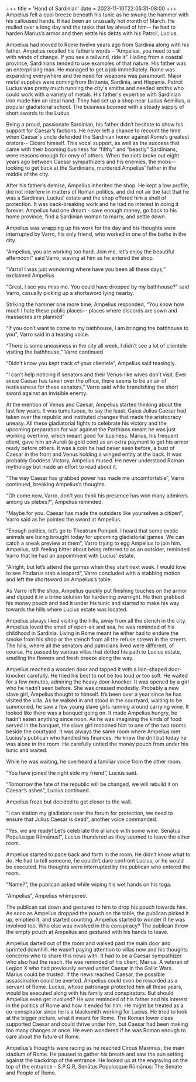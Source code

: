 +++
title = 'Hand of Sardinian'
date = 2023-11-10T22:05:31-08:00
+++
Ampelius felt a cool breeze beneath his tunic as he swung the hammer with his calloused hands. It had been an unusually hot month of March. He mulled over a long day and the tasks that lay ahead of him-- he had to harden Marius’s armor and then settle his debts with his Patrcii, Lucius. 

Ampelius had moved to Rome twelve years ago from Sardinia along with his father.  Ampelius recalled his father’s words - “Ampelius, you need to sail with winds of change. If you see a tailwind, ride it”. Hailing from a coastal province, Sardinians tended to use examples of that nature. His father was an enterprising man. He managed to get a job immediately. Rome was expanding everywhere and the need for weapons was paramount. Major metal supplies were coming from Brittania, Sardinia, and Hispania.  Patrcii Lucius was pretty much running the city's smiths and needed smiths who could work with a variety of metals. His father's expertise with Sardinian iron made him an ideal hand. They had set up a shop near Ludus Aemilius, a popular gladiatorial school. The business boomed with a steady supply of short swords to the Ludus. 

Being a proud, passionate Sardinian, his father didn’t hesitate to show his support for Caesar’s factions. He never left a chance to recount the time when Caesar's uncle defended the Sardinian honor against Rome’s greatest orators-- Cicero himself. This vocal support, as well as the success that came with their booming business for “filthy” and “beastly” Sardinians, were reasons enough for envy of others. When the riots broke out eight years ago between Caesar sympathizers and his enemies, the mobs-- looking to get back at the Sardinians, murdered Ampelius’ father in the middle of the city.

After his father’s demise, Ampelius inherited the shop. He kept a low profile, did not interfere in matters of Roman politics, and did not air the fact that he was a Sardinian. Lucius' estate and the shop offered him a shell of protection. It was back-breaking work and he had no interest in doing it forever. Ampelius had one dream - save enough money, go back to his home province, find a Sardinian woman to marry, and settle down.

Ampelius was wrapping up his work for the day and his thoughts were interrupted by Varro, his only friend, who worked in one of the baths in the city.

“Ampelius, you are working too hard. Join me, let’s enjoy the beautiful afternoon!” said Varro, waving at him as he entered the shop.

“Varro! I was just wondering where have you been all these days,” exclaimed Ampelius

“Great, I see you miss me. You could have dropped by my bathhouse?” said Varro, casually picking up a shortsword lying nearby.

Striking the hammer one more time, Ampelius responded, “You know how much I hate these public places-- places where discords are sown and massacres are planned”  	

“If you don’t want to come to my bathhouse, I am bringing the bathhouse to you”, Varro said in a teasing voice.

“There is some uneasiness in the city all week. I didn’t see a lot of clientele visiting the bathhouse,” Varro continued

“Didn’t know you kept track of your clientele”, Ampelius said teasingly.

“I can’t help noticing if senators and their Venus-like wives don’t visit. Ever since Caesar has taken over the office, there seems to be an air of restlessness for these senators,” Varro said while brandishing the short sword against an invisible enemy. 

At the mention of Venus and Caesar, Ampelius started thinking about the last few years. It was tumultuous, to say the least. Gaius Julius Caesar had taken over the republic and instituted changes that made the aristocracy uneasy. All these gladiatorial fights to celebrate his victory and the upcoming preparation for war against the Parthians meant he was just working overtime, which meant good for business. Marius, his frequent client, gave him an Aureii (a gold coin) as an extra payment to get his armor ready before others. It was a coin he had never seen before, a bust of Caesar in the front and Venus holding a winged entity at the back. It was probably Goddess Victory, Ampelius mused. He never understood Roman mythology but made an effort to read about it.

“The way Caesar has grabbed power has made me uncomfortable”, Varro continued, breaking Ampelius’s thoughts. 

“Oh come now, Varro, don't you think his presence has won many admirers among us plebes?”, Ampelius reminded.

“Maybe for you. Caesar has made the outsiders like yourselves a citizen”, Varro said as he pointed the sword at Ampelius.

“Enough politics, let’s go to Theatrum Pompeii. I heard that some exotic animals are being brought today for upcoming gladiatorial games. We can catch a sneak preview at them”, Varro trying to egg Ampelius to join him. 
Ampelius, still feeling bitter about being referred to as an outsider, reminded Varro that he had an appointment with Lucius' estate. 

“Alright, but let’s attend the games when they start next week. I would love to see Pindarus stab a leopard”, Varro concluded with a stabbing motion and left the shortsword on Ampelius’s table. 

As Varro left the shop, Ampelius quickly put finishing touches on the armor and dipped it in a brine solution for hardening overnight. He then grabbed his money pouch and tied it under his tunic and started to make his way towards the hills where Lucius estate was located. 

Ampelius always liked visiting the hills, away from all the stench in the city. Ampelius loved the smell of open-air and sea, he was reminded of his childhood in Sardinia. Living in Rome meant he either had to endure the smoke from his shop or the stench from all the refuse strewn in the streets. The hills, where all the senators and patricians lived were different, of course. He passed by various villas that dotted his path to Lucius estate, smelling the flowers and fresh breeze along the way. 

Ampelius reached a wooden door and tapped it with a lion-shaped door-knocker carefully. He tried his best to not be too loud or too soft. He waited for a few minutes, admiring the heavy door-knocker. It was opened by a girl who he hadn’t seen before. She was dressed modestly. Probably a new slave girl, Ampelius thought to himself. It’s been over a year since he has visited the villa. As he walked in and stood in the courtyard, waiting to be summoned, he saw a few young slave girls running around carrying wine. It looked like there was a banquet going on. It made Ampelius hungry, he hadn’t eaten anything since noon. As he was imagining the kinds of food served in the banquet, the slave girl motioned him to one of the two rooms beside the courtyard. It was always the same room where Ampelius met Lucius's publican who handled his finances. He knew the drill but today he was alone in the room. He carefully untied the money pouch from under his tunic and waited. 

While he was waiting, he overheard a familiar voice from the other room. 

“You have joined the right side my friend”, Lucius said.

“Tomorrow the fate of the republic will be changed, we will rebuild it on Caesar’s ashes”, Lucius continued.

Ampelius froze but decided to get closer to the wall.

“I can station my gladiators near the forum for protection, we need to ensure that Julius Caesar is dead”, another voice commanded.

“Yes, we are ready! Let’s celebrate the alliance with some wine. Senātus Populusque Rōmānus!”, Lucius thundered as they seemed to leave the other room.

Ampelius started to pace back and forth in the room. He didn’t know what to do. He had to tell someone, he couldn’t dare confront Lucius, or he would be executed. His thoughts were interrupted by the publican who entered the room.

“Name?”,  the publican asked while wiping his wet hands on his toga.

“Ampelius”, Ampelius whimpered.

The publican sat down and gestured to him to drop his pouch towards him. As soon as Ampelius dropped the pouch on the table, the publican picked it up, emptied it, and started counting. Ampelius started to wonder if he was involved too. Who else was involved in this conspiracy? The publican threw the empty pouch at Ampelius and gestured with his hands to leave. 

Ampelius darted out of the room and walked past the main door and sprinted downhill. He wasn’t paying attention to villas now and his thoughts concerns who to share this news with. It had to be a Caesar sympathizer who also had the reach. He was reminded of his client, Marius. A veteran of Legion X who had previously served under Caesar in the Gallic Wars. Marius could be trusted.  If the news reached Caesar, the possible assassination could be averted. Ampelius could even be rewarded as a servant of Rome. Lucius, whose patronage protected him all these years, would be executed along with his family and conspirators.  But should Ampelius even get involved?  He was reminded of his father and his interest in the politics of Rome and how it ended for him. He might be treated as a co-conspirator since he is a blacksmith working for Lucius. He tried to look at the bigger picture, what it meant for Rome. The Roman lower class supported Caesar and could thrive under him, but Caesar had been making too many changes at once. He even wondered if he was Roman enough to care about the future of Rome.

Ampelius’s thoughts were racing as he reached Circus Maximus, the main stadium of Rome. He paused to gather his breath and saw the sun setting against the backdrop of the entrance. He looked up at the engraving on the top of the entrance -  S.P.Q.R, Senātus Populusque Rōmānus: The Senate and People of Rome. 
